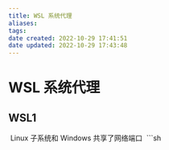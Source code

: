 ```yaml
---
title: WSL 系统代理
aliases: 
tags: 
date created: 2022-10-29 17:41:51
date updated: 2022-10-29 17:43:48
---
```


# WSL 系统代理

## WSL1

 Linux 子系统和 Windows 共享了网络端口
 ```sh
 
```
